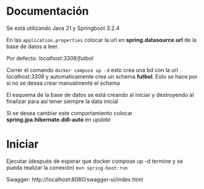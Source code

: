 # Documentación

Se está utilizando Java 21 y Springboot 3.2.4

En las ``application.properties`` colocar la url en **spring.datasource.url**
de la base de datos a leer.

Por defecto: *localhost:3308/futbol*

Correr el comando ``docker compose up -d``
esto crea una bd con la url *localhost:3308* y automaticamente crea un
schema **futbol**. Esto se hace por si no se desea crear manualmente el schema

El esquema de la base de datos se está creando al iniciar y destruyendo al finalizar para así 
tener siempre la data inicial

Si se desea cambiar este comportamiento colocar **spring.jpa.hibernate.ddl-auto** en *update*

# Iniciar

Ejecutar (después de esperar que docker compose up -d termine y se pueda realizar la conexión) ``mvn spring-boot:run``

Swagger: http://localhost:8080/swagger-ui/index.html




